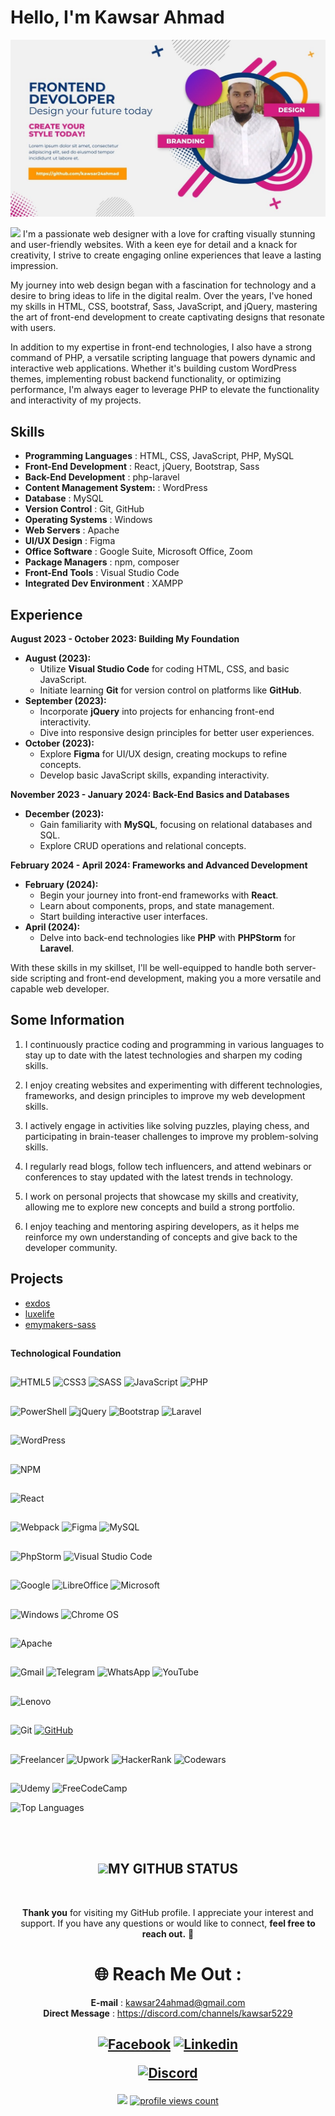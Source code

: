 # Hello, I'm Kawsar Ahmad
![Kawsar Ahmad](https://github.com/kawsar24ahmad/kawsar24ahmad/blob/main/kawsar.jpg)

<img src="https://media2.giphy.com/media/QssGEmpkyEOhBCb7e1/giphy.gif?cid=ecf05e47a0n3gi1bfqntqmob8g9aid1oyj2wr3ds3mg700bl&rid=giphy.gif" width ="25">
I'm a passionate web designer with a love for crafting visually stunning and user-friendly websites. With a keen eye for detail and a knack for creativity, I strive to create engaging online experiences that leave a lasting impression.

My journey into web design began with a fascination for technology and a desire to bring ideas to life in the digital realm. Over the years, I've honed my skills in HTML, CSS, bootstraf, Sass, JavaScript, and jQuery, mastering the art of front-end development to create captivating designs that resonate with users.

In addition to my expertise in front-end technologies, I also have a strong command of PHP, a versatile scripting language that powers dynamic and interactive web applications. Whether it's building custom WordPress themes, implementing robust backend functionality, or optimizing performance, I'm always eager to leverage PHP to elevate the functionality and interactivity of my projects.

## Skills
- **Programming Languages**        : HTML, CSS, JavaScript, PHP, MySQL
- **Front-End Development**        : React, jQuery, Bootstrap, Sass
- **Back-End Development**         : php-laravel
- **Content Management System:**   : WordPress
- **Database**                     : MySQL
- **Version Control**              : Git, GitHub
- **Operating Systems**            : Windows
- **Web Servers**                  : Apache
- **UI/UX Design**                 : Figma
- **Office Software**              : Google Suite, Microsoft Office,  Zoom
- **Package Managers**             : npm, composer
- **Front-End Tools**              : Visual Studio Code
- **Integrated Dev Environment**   : XAMPP

## Experience

**August 2023 - October 2023: Building My Foundation**
- **August (2023):**
  - Utilize **Visual Studio Code** for coding HTML, CSS, and basic JavaScript.
  - Initiate learning **Git** for version control on platforms like **GitHub**.
- **September (2023):**
  - Incorporate **jQuery** into projects for enhancing front-end interactivity.
  - Dive into responsive design principles for better user experiences.
- **October (2023):**
  - Explore **Figma** for UI/UX design, creating mockups to refine concepts.
  - Develop basic JavaScript skills, expanding interactivity.

**November 2023 - January 2024: Back-End Basics and Databases**
- **December (2023):**
  - Gain familiarity with **MySQL**, focusing on relational databases and SQL.
  - Explore CRUD operations and relational concepts.

**February 2024 - April 2024: Frameworks and Advanced Development**
- **February (2024):**
  - Begin your journey into front-end frameworks with **React**.
  - Learn about components, props, and state management.
  - Start building interactive user interfaces.
- **April (2024):**
  - Delve into back-end technologies like **PHP** with **PHPStorm** for **Laravel**.

With these skills in my skillset, I'll be well-equipped to handle both server-side scripting and front-end development, making you a more versatile and capable web developer.

## Some Information

1. I continuously practice coding and programming in various languages to stay up to date with the latest technologies and sharpen my coding skills.

2. I enjoy creating websites and experimenting with different technologies, frameworks, and design principles to improve my web development skills.

3. I actively engage in activities like solving puzzles, playing chess, and participating in brain-teaser challenges to improve my problem-solving skills.

4. I regularly read blogs, follow tech influencers, and attend webinars or conferences to stay updated with the latest trends in technology.

5. I work on personal projects that showcase my skills and creativity, allowing me to explore new concepts and build a strong portfolio.

6. I enjoy teaching and mentoring aspiring developers, as it helps me reinforce my own understanding of concepts and give back to the developer community.

## Projects
- <a href="https://kawsar24ahmad.github.io/exdos/">exdos</a>
- <a href="https://kawsar24ahmad.github.io/luxelife/">luxelife</a>
- <a href="https://kawsar24ahmad.github.io/emymakers-sass/">emymakers-sass</a>


##
<b> Technological Foundation</b>

##
![HTML5](https://img.shields.io/badge/html5-%23E34F26.svg?style=for-the-badge&logo=html5&logoColor=white)
![CSS3](https://img.shields.io/badge/css3-%231572B6.svg?style=for-the-badge&logo=css3&logoColor=white) 
![SASS](https://img.shields.io/badge/SASS-hotpink.svg?style=for-the-badge&logo=SASS&logoColor=white)
![JavaScript](https://img.shields.io/badge/javascript-%23323330.svg?style=for-the-badge&logo=javascript&logoColor=%23F7DF1E)
![PHP](https://img.shields.io/badge/php-%23777BB4.svg?style=for-the-badge&logo=php&logoColor=white)

##
![PowerShell](https://img.shields.io/badge/PowerShell-%235391FE.svg?style=for-the-badge&logo=powershell&logoColor=white)
![jQuery](https://img.shields.io/badge/jquery-%230769AD.svg?style=for-the-badge&logo=jquery&logoColor=white)
![Bootstrap](https://img.shields.io/badge/bootstrap-%238511FA.svg?style=for-the-badge&logo=bootstrap&logoColor=white)
![Laravel](https://img.shields.io/badge/laravel-%23FF2D20.svg?style=for-the-badge&logo=laravel&logoColor=white)
##
![WordPress](https://img.shields.io/badge/WordPress-%23117AC9.svg?style=for-the-badge&logo=WordPress&logoColor=white)
##
![NPM](https://img.shields.io/badge/NPM-%23CB3837.svg?style=for-the-badge&logo=npm&logoColor=white)
##
![React](https://img.shields.io/badge/react-%2320232a.svg?style=for-the-badge&logo=react&logoColor=%2361DAFB) 
##
![Webpack](https://img.shields.io/badge/webpack-%238DD6F9.svg?style=for-the-badge&logo=webpack&logoColor=black)
![Figma](https://img.shields.io/badge/figma-%23F24E1E.svg?style=for-the-badge&logo=figma&logoColor=white)
![MySQL](https://img.shields.io/badge/mysql-%2300f.svg?style=for-the-badge&logo=mysql&logoColor=white)
##
![PhpStorm](https://img.shields.io/badge/phpstorm-143?style=for-the-badge&logo=phpstorm&logoColor=black&color=black&labelColor=darkorchid)
![Visual Studio Code](https://img.shields.io/badge/Visual%20Studio%20Code-0078d7.svg?style=for-the-badge&logo=visual-studio-code&logoColor=white)
##
![Google](https://img.shields.io/badge/google-4285F4?style=for-the-badge&logo=google&logoColor=white)
![LibreOffice](https://img.shields.io/badge/LibreOffice-%2318A303?style=for-the-badge&logo=LibreOffice&logoColor=white)
![Microsoft](https://img.shields.io/badge/Microsoft-0078D4?style=for-the-badge&logo=microsoft&logoColor=white)
##
![Windows](https://img.shields.io/badge/Windows-0078D6?style=for-the-badge&logo=windows&logoColor=white)
![Chrome OS](https://img.shields.io/badge/chrome%20os-3d89fc?style=for-the-badge&logo=google%20chrome&logoColor=white)
##
![Apache](https://img.shields.io/badge/apache-%23D42029.svg?style=for-the-badge&logo=apache&logoColor=white)
##
![Gmail](https://img.shields.io/badge/Gmail-D14836?style=for-the-badge&logo=gmail&logoColor=white)
![Telegram](https://img.shields.io/badge/Telegram-2CA5E0?style=for-the-badge&logo=telegram&logoColor=white)
![WhatsApp](https://img.shields.io/badge/WhatsApp-25D366?style=for-the-badge&logo=whatsapp&logoColor=white)
![YouTube](https://img.shields.io/badge/YouTube-%23FF0000.svg?style=for-the-badge&logo=YouTube&logoColor=white)
##
![Lenovo](https://img.shields.io/badge/lenovo-E2231A?style=for-the-badge&logo=lenovo&logoColor=white)
##
![Git](https://img.shields.io/badge/git-%23F05033.svg?style=for-the-badge&logo=git&logoColor=white)
[![GitHub](https://img.shields.io/badge/github-%23121011.svg?style=for-the-badge&logo=github&logoColor=white)](https://github.com/TohaTanvir)

##
![Freelancer](https://img.shields.io/badge/Freelancer-29B2FE?style=for-the-badge&logo=Freelancer&logoColor=white)
![Upwork](https://img.shields.io/badge/UpWork-6FDA44?style=for-the-badge&logo=Upwork&logoColor=white)
![HackerRank](https://img.shields.io/badge/-Hackerrank-2EC866?style=for-the-badge&logo=HackerRank&logoColor=white)
![Codewars](https://img.shields.io/badge/Codewars-B1361E?style=for-the-badge&logo=codewars&logoColor=grey)

##
![Udemy](https://img.shields.io/badge/Udemy-A435F0?style=for-the-badge&logo=Udemy&logoColor=white)
![FreeCodeCamp](https://img.shields.io/badge/Freecodecamp-%23123.svg?&style=for-the-badge&logo=freecodecamp&logoColor=green)
</p>
<div></div>



<img src="https://github-readme-stats.vercel.app/api/top-langs/?username=kawsar24ahmad&langs_count=10&title_color=a855f7&text_color=ffffff&icon_color=ffffff&bg_color=312e81&hide_border=true&locale=en&custom_title=Top%20%Languages" alt="Top Languages" /></a>
</p>

<br> <br>

<h2 align="center"> <img src="https://media.giphy.com/media/iY8CRBdQXODJSCERIr/giphy.gif" width="35">MY GITHUB STATUS</h2>

<p align="center">
  

</p>
</div>

</p>
<div align="center">
<img src='https://svgshare.com/i/tFo.svg' title='' />

**Thank you** for visiting my GitHub profile.
I appreciate your interest and support.
If you have any questions or would like to connect, **feel free to reach out.** 🥰

<h1 align="center">🌐 Reach Me Out :</h2>

**E-mail**             : kawsar24ahmad@gmail.com <br>
**Direct Message**     : https://discord.com/channels/kawsar5229

<h2 align="center"> 
    
[![Facebook](https://img.shields.io/badge/Facebook-%231877F2.svg?logo=Facebook&logoColor=white)](https://www.facebook.com/mdkawsar.ahmeed)
[![Linkedin](https://img.shields.io/badge/Linkedin-%231877F2.svg?logo=Linkedin&logoColor=white)](https://linkedin.com/in/kawsar-ahmad-aa5b57310)

[![Discord](https://img.shields.io/badge/Discord-%235865F2.svg?style=for-the-badge&logo=discord&logoColor=white)](https://discord.com/channels/@kawsar5229)
</h2>
</div>

<div align="center">  
<img src="https://img.shields.io/github/followers/kawsar24ahmdad?logo=github&style=for-the-badge&color=ffffff&labelColor=312e81" /></a>
<a href="https://github.com/kawsar24ahmad">
    <img src="https://komarev.com/ghpvc/?username=kawsar24ahmad" alt = "profile views count" />
</a>
</div>


